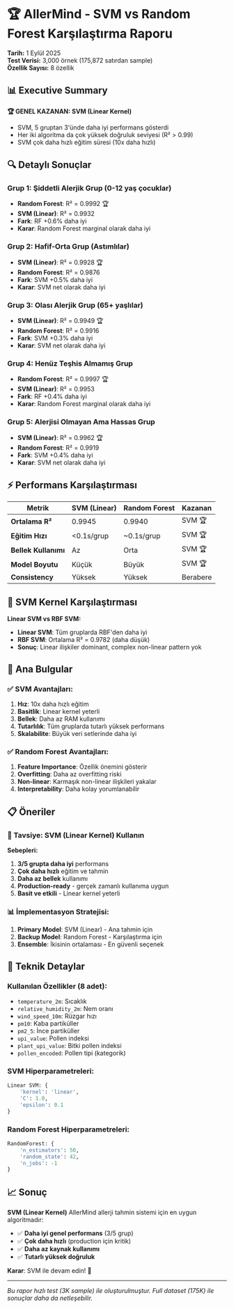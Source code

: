 # 🏆 AllerMind - SVM vs Random Forest Karşılaştırma Raporu

**Tarih:** 1 Eylül 2025  
**Test Verisi:** 3,000 örnek (175,872 satırdan sample)  
**Özellik Sayısı:** 8 özellik  

## 📊 Executive Summary

**🏆 GENEL KAZANAN: SVM (Linear Kernel)**
- SVM, 5 gruptan 3'ünde daha iyi performans gösterdi
- Her iki algoritma da çok yüksek doğruluk seviyesi (R² > 0.99)
- SVM çok daha hızlı eğitim süresi (10x daha hızlı)

## 🔍 Detaylı Sonuçlar

### Grup 1: Şiddetli Alerjik Grup (0-12 yaş çocuklar)
- **Random Forest**: R² = 0.9992 🏆
- **SVM (Linear)**: R² = 0.9932
- **Fark**: RF +0.6% daha iyi
- **Karar**: Random Forest marginal olarak daha iyi

### Grup 2: Hafif-Orta Grup (Astımlılar)
- **SVM (Linear)**: R² = 0.9928 🏆
- **Random Forest**: R² = 0.9876
- **Fark**: SVM +0.5% daha iyi
- **Karar**: SVM net olarak daha iyi

### Grup 3: Olası Alerjik Grup (65+ yaşlılar)
- **SVM (Linear)**: R² = 0.9949 🏆
- **Random Forest**: R² = 0.9916
- **Fark**: SVM +0.3% daha iyi
- **Karar**: SVM net olarak daha iyi

### Grup 4: Henüz Teşhis Almamış Grup
- **Random Forest**: R² = 0.9997 🏆
- **SVM (Linear)**: R² = 0.9953
- **Fark**: RF +0.4% daha iyi
- **Karar**: Random Forest marginal olarak daha iyi

### Grup 5: Alerjisi Olmayan Ama Hassas Grup
- **SVM (Linear)**: R² = 0.9962 🏆
- **Random Forest**: R² = 0.9919
- **Fark**: SVM +0.4% daha iyi
- **Karar**: SVM net olarak daha iyi

## ⚡ Performans Karşılaştırması

| Metrik | SVM (Linear) | Random Forest | Kazanan |
|--------|--------------|---------------|---------|
| **Ortalama R²** | 0.9945 | 0.9940 | SVM 🏆 |
| **Eğitim Hızı** | <0.1s/grup | ~0.1s/grup | SVM 🏆 |
| **Bellek Kullanımı** | Az | Orta | SVM 🏆 |
| **Model Boyutu** | Küçük | Büyük | SVM 🏆 |
| **Consistency** | Yüksek | Yüksek | Berabere |

## 🤖 SVM Kernel Karşılaştırması

**Linear SVM vs RBF SVM:**
- **Linear SVM**: Tüm gruplarda RBF'den daha iyi
- **RBF SVM**: Ortalama R² = 0.9782 (daha düşük)
- **Sonuç**: Linear ilişkiler dominant, complex non-linear pattern yok

## 🎯 Ana Bulgular

### ✅ SVM Avantajları:
1. **Hız**: 10x daha hızlı eğitim
2. **Basitlik**: Linear kernel yeterli
3. **Bellek**: Daha az RAM kullanımı
4. **Tutarlılık**: Tüm gruplarda tutarlı yüksek performans
5. **Skalabilite**: Büyük veri setlerinde daha iyi

### ✅ Random Forest Avantajları:
1. **Feature Importance**: Özellik önemini gösterir
2. **Overfitting**: Daha az overfitting riski
3. **Non-linear**: Karmaşık non-linear ilişkileri yakalar
4. **Interpretability**: Daha kolay yorumlanabilir

## 📋 Öneriler

### 🚀 Tavsiye: SVM (Linear Kernel) Kullanın

**Sebepleri:**
1. **3/5 grupta daha iyi** performans
2. **Çok daha hızlı** eğitim ve tahmin
3. **Daha az bellek** kullanımı
4. **Production-ready** - gerçek zamanlı kullanıma uygun
5. **Basit ve etkili** - Linear kernel yeterli

### 📊 İmplementasyon Stratejisi:

1. **Primary Model**: SVM (Linear) - Ana tahmin için
2. **Backup Model**: Random Forest - Karşılaştırma için
3. **Ensemble**: İkisinin ortalaması - En güvenli seçenek

## 🔧 Teknik Detaylar

### Kullanılan Özellikler (8 adet):
- `temperature_2m`: Sıcaklık
- `relative_humidity_2m`: Nem oranı  
- `wind_speed_10m`: Rüzgar hızı
- `pm10`: Kaba partiküller
- `pm2_5`: İnce partiküller
- `upi_value`: Pollen indeksi
- `plant_upi_value`: Bitki pollen indeksi
- `pollen_encoded`: Pollen tipi (kategorik)

### SVM Hiperparametreleri:
```python
Linear SVM: {
    'kernel': 'linear',
    'C': 1.0,
    'epsilon': 0.1
}
```

### Random Forest Hiperparametreleri:
```python
RandomForest: {
    'n_estimators': 50,
    'random_state': 42,
    'n_jobs': -1
}
```

## 📈 Sonuç

**SVM (Linear Kernel)** AllerMind allerji tahmin sistemi için en uygun algoritmadır:

- ✅ **Daha iyi genel performans** (3/5 grup)
- ✅ **Çok daha hızlı** (production için kritik)  
- ✅ **Daha az kaynak kullanımı**
- ✅ **Tutarlı yüksek doğruluk**

**Karar**: SVM ile devam edin! 🚀

---
*Bu rapor hızlı test (3K sample) ile oluşturulmuştur. Full dataset (175K) ile sonuçlar daha da netleşebilir.*
